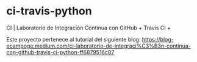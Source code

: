 # ci-travis-python
CI | Laboratorio de Integración Continua con GitHub + Travis CI + 

Este proyecto pertenece al tutorial del siguiente blog:  https://blog-ocampoge.medium.com/ci-laboratorio-de-integraci%C3%B3n-continua-con-github-travis-ci-python-ff6879516c87
